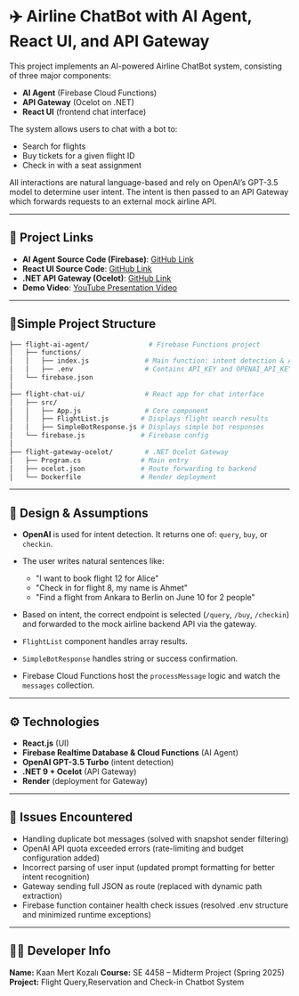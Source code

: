 # ✈️ Airline ChatBot with AI Agent, React UI, and API Gateway

This project implements an AI-powered Airline ChatBot system, consisting of three major components:

* **AI Agent** (Firebase Cloud Functions)
* **API Gateway** (Ocelot on .NET)
* **React UI** (frontend chat interface)

The system allows users to chat with a bot to:

* Search for flights
* Buy tickets for a given flight ID
* Check in with a seat assignment

All interactions are natural language-based and rely on OpenAI’s GPT-3.5 model to determine user intent. The intent is then passed to an API Gateway which forwards requests to an external mock airline API.

---

## 🔗 Project Links

* **AI Agent Source Code (Firebase)**: [GitHub Link](https://github.com/kozachad/airline-ai_agent)
* **React UI Source Code**: [GitHub Link](https://github.com/kozachad/airline-ui)
* **.NET API Gateway (Ocelot)**: [GitHub Link](https://github.com/kozachad/ocelot-gateway)
* **Demo Video**: [YouTube Presentation Video](https://youtu.be/O1WZ8DQaprM)

---

## 📁Simple Project Structure

```bash
├── flight-ai-agent/               # Firebase Functions project
│   ├── functions/
│   │   ├── index.js              # Main function: intent detection & API proxy
│   │   ├── .env                  # Contains API_KEY and OPENAI_API_KEY
│   └── firebase.json
│
├── flight-chat-ui/               # React app for chat interface
│   ├── src/
│   │   ├── App.js                # Core component
│   │   ├── FlightList.js        # Displays flight search results
│   │   ├── SimpleBotResponse.js # Displays simple bot responses
│   └── firebase.js              # Firebase config
│
├── flight-gateway-ocelot/        # .NET Ocelot Gateway
│   ├── Program.cs               # Main entry
│   ├── ocelot.json              # Route forwarding to backend
│   └── Dockerfile               # Render deployment
```

---

## 🧠 Design & Assumptions

* **OpenAI** is used for intent detection. It returns one of: `query`, `buy`, or `checkin`.
* The user writes natural sentences like:

  * "I want to book flight 12 for Alice"
  * "Check in for flight 8, my name is Ahmet"
  * "Find a flight from Ankara to Berlin on June 10 for 2 people"
* Based on intent, the correct endpoint is selected (`/query`, `/buy`, `/checkin`) and forwarded to the mock airline backend API via the gateway.
* `FlightList` component handles array results.
* `SimpleBotResponse` handles string or success confirmation.
* Firebase Cloud Functions host the `processMessage` logic and watch the `messages` collection.

---

## ⚙️ Technologies

* **React.js** (UI)
* **Firebase Realtime Database & Cloud Functions** (AI Agent)
* **OpenAI GPT-3.5 Turbo** (intent detection)
* **.NET 9 + Ocelot** (API Gateway)
* **Render** (deployment for Gateway)

---

## 🧪 Issues Encountered

* Handling duplicate bot messages (solved with snapshot sender filtering)
* OpenAI API quota exceeded errors (rate-limiting and budget configuration added)
* Incorrect parsing of user input (updated prompt formatting for better intent recognition)
* Gateway sending full JSON as route (replaced with dynamic path extraction)
* Firebase function container health check issues (resolved .env structure and minimized runtime exceptions)

---

## 👨‍💻 Developer Info

**Name:** Kaan Mert Kozalı
**Course:** SE 4458 – Midterm Project (Spring 2025)
**Project:** Flight Query,Reservation and Check-in Chatbot System
